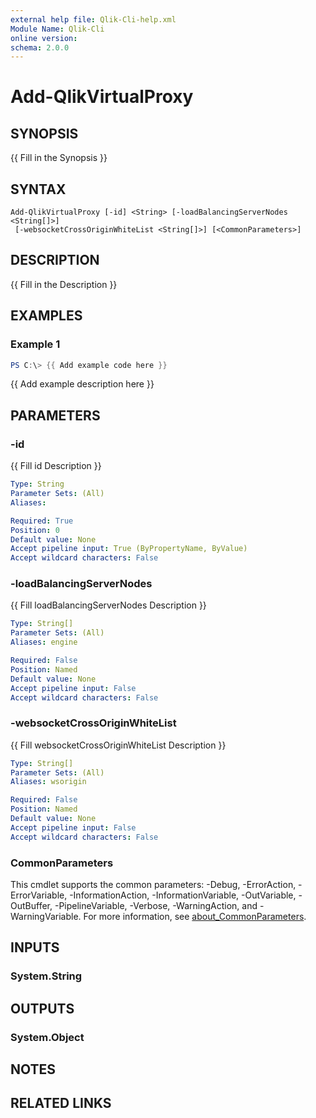 ```yaml
---
external help file: Qlik-Cli-help.xml
Module Name: Qlik-Cli
online version:
schema: 2.0.0
---
```


# Add-QlikVirtualProxy

## SYNOPSIS
{{ Fill in the Synopsis }}

## SYNTAX

```
Add-QlikVirtualProxy [-id] <String> [-loadBalancingServerNodes <String[]>]
 [-websocketCrossOriginWhiteList <String[]>] [<CommonParameters>]
```

## DESCRIPTION
{{ Fill in the Description }}

## EXAMPLES

### Example 1
```powershell
PS C:\> {{ Add example code here }}
```

{{ Add example description here }}

## PARAMETERS

### -id
{{ Fill id Description }}

```yaml
Type: String
Parameter Sets: (All)
Aliases:

Required: True
Position: 0
Default value: None
Accept pipeline input: True (ByPropertyName, ByValue)
Accept wildcard characters: False
```

### -loadBalancingServerNodes
{{ Fill loadBalancingServerNodes Description }}

```yaml
Type: String[]
Parameter Sets: (All)
Aliases: engine

Required: False
Position: Named
Default value: None
Accept pipeline input: False
Accept wildcard characters: False
```

### -websocketCrossOriginWhiteList
{{ Fill websocketCrossOriginWhiteList Description }}

```yaml
Type: String[]
Parameter Sets: (All)
Aliases: wsorigin

Required: False
Position: Named
Default value: None
Accept pipeline input: False
Accept wildcard characters: False
```

### CommonParameters
This cmdlet supports the common parameters: -Debug, -ErrorAction, -ErrorVariable, -InformationAction, -InformationVariable, -OutVariable, -OutBuffer, -PipelineVariable, -Verbose, -WarningAction, and -WarningVariable. For more information, see [about_CommonParameters](http://go.microsoft.com/fwlink/?LinkID=113216).

## INPUTS

### System.String

## OUTPUTS

### System.Object
## NOTES

## RELATED LINKS
